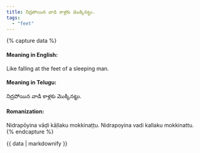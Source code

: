 ```yaml
---
title: నిద్రపోయిన వాడి కాళ్లకు మొక్కినట్టు.
tags:
  - "feet"
---
```


{% capture data %}
#### Meaning in English:
Like falling at the feet of a sleeping man.

#### Meaning in Telugu:
నిద్రపోయిన వాడి కాళ్లకు మొక్కినట్టు.

#### Romanization:
Nidrapōyina vāḍi kāḷlaku mokkinaṭṭu.
Nidrapoyina vadi kallaku mokkinattu.
{% endcapture %}

{{ data | markdownify }}

